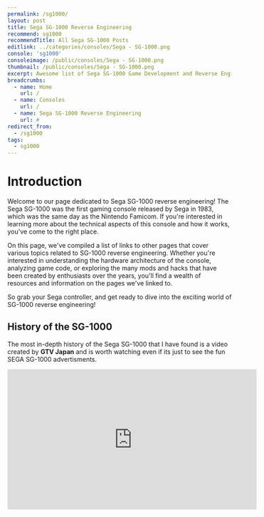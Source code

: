 ```yaml
---
permalink: /sg1000/
layout: post
title: Sega SG-1000 Reverse Engineering
recommend: sg1000
recommendTitle: All Sega SG-1000 Posts
editlink: ../categories/consoles/Sega - SG-1000.png
console: 'sg1000'
consoleimage: /public/consoles/Sega - SG-1000.png
thumbnail: /public/consoles/Sega - SG-1000.png
excerpt: Awesome list of Sega SG-1000 Game Development and Reverse Engineering information
breadcrumbs:
  - name: Home
    url: /
  - name: Consoles
    url: /
  - name: Sega SG-1000 Reverse Engineering
    url: #
redirect_from:
  - /sg1000
tags:
  - sg1000
---
```


# Introduction
Welcome to our page dedicated to Sega SG-1000 reverse engineering! The Sega SG-1000 was the first gaming console released by Sega in 1983, which was the same day as the Nintendo Famicom. If you're interested in learning more about the technical aspects of this console and how it works, you've come to the right place. 

On this page, we've compiled a list of links to other pages that cover various topics related to SG-1000 reverse engineering. Whether you're interested in understanding the hardware architecture of the console, analyzing game code, or exploring the many mods and hacks that have been created by enthusiasts over the years, you'll find a wealth of resources and information on the pages we've linked to. 

So grab your Sega controller, and get ready to dive into the exciting world of SG-1000 reverse engineering!

## History of the SG-1000
The most in-depth history of the Sega SG-1000 that I have found is a video created by **GTV Japan** and is worth watching even if its just to see the fun SEGA SG-1000 advertisments.

<iframe width="560" height="315" src="https://www.youtube.com/embed/qBDx83UZ1nw?si=yfLTdn_1rA9ykb7d" title="YouTube video player" frameborder="0" allow="accelerometer; autoplay; clipboard-write; encrypted-media; gyroscope; picture-in-picture; web-share" allowfullscreen></iframe>

